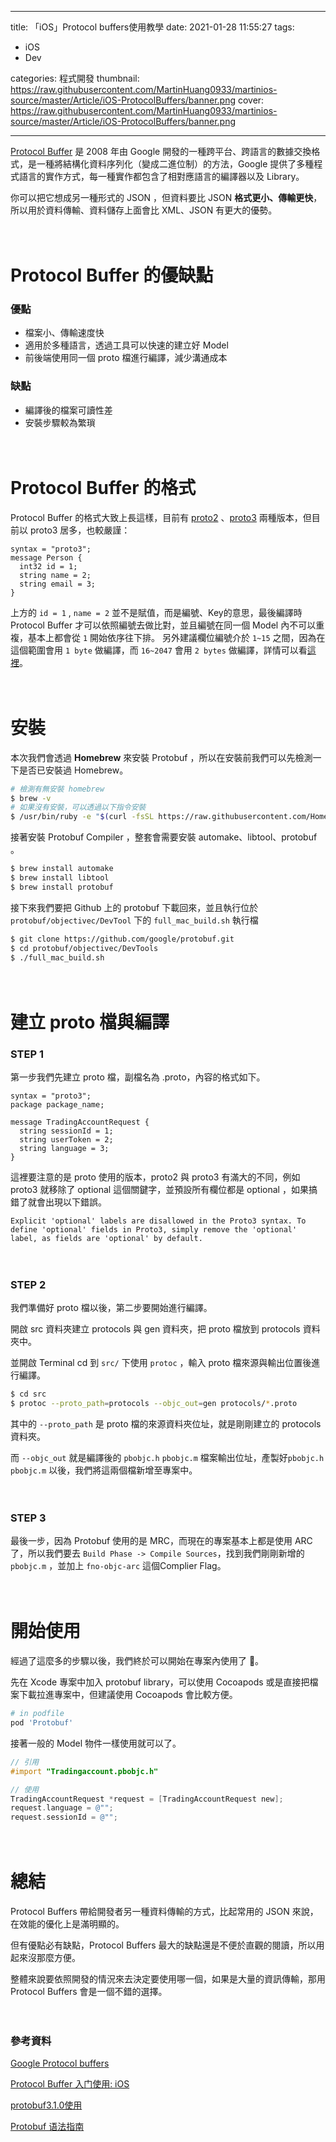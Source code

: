 
---

title: 「iOS」Protocol buffers使用教學
date: 2021-01-28 11:55:27
tags:

- iOS
- Dev

categories: 程式開發
thumbnail: https://raw.githubusercontent.com/MartinHuang0933/martinios-source/master/Article/iOS-ProtocolBuffers/banner.png
cover: https://raw.githubusercontent.com/MartinHuang0933/martinios-source/master/Article/iOS-ProtocolBuffers/banner.png

---

[Protocol Buffer](https://developers.google.com/protocol-buffers) 是 2008 年由 Google 開發的一種跨平台、跨語言的數據交換格式，是一種將結構化資料序列化（變成二進位制）的方法，Google 提供了多種程式語言的實作方式，每一種實作都包含了相對應語言的編譯器以及 Library。

你可以把它想成另一種形式的 JSON ，但資料要比 JSON **格式更小、傳輸更快**，所以用於資料傳輸、資料儲存上面會比 XML、JSON 有更大的優勢。

<!-- more -->

　

# Protocol Buffer 的優缺點

### 優點

- 檔案小、傳輸速度快
- 適用於多種語言，透過工具可以快速的建立好 Model
- 前後端使用同一個 proto 檔進行編譯，減少溝通成本

### 缺點

- 編譯後的檔案可讀性差
- 安裝步驟較為繁瑣

　

# Protocol Buffer 的格式

Protocol Buffer 的格式大致上長這樣，目前有 [proto2](https://developers.google.com/protocol-buffers/docs/reference/proto2-spec) 、[proto3](https://developers.google.com/protocol-buffers/docs/proto3) 兩種版本，但目前以 proto3 居多，也較嚴謹：

```
syntax = "proto3";
message Person {
  int32 id = 1;
  string name = 2;
  string email = 3;
}
```

上方的 `id = 1` ,  `name = 2` 並不是賦值，而是編號、Key的意思，最後編譯時 Protocol Buffer 才可以依照編號去做比對，並且編號在同一個 Model 內不可以重複，基本上都會從 `1` 開始依序往下排。
另外建議欄位編號介於 `1~15` 之間，因為在這個範圍會用 `1 byte` 做編譯，而 `16~2047` 會用 `2 bytes` 做編譯，詳情可以看[這裡](https://developers.google.com/protocol-buffers/docs/proto#simple)。

 

　

# 安裝

本次我們會透過 **Homebrew** 來安裝 Protobuf ，所以在安裝前我們可以先檢測一下是否已安裝過 Homebrew。

```bash
# 檢測有無安裝 homebrew
$ brew -v
# 如果沒有安裝，可以透過以下指令安裝
$ /usr/bin/ruby -e "$(curl -fsSL https://raw.githubusercontent.com/Homebrew/install/master/install)"
```

  

接著安裝 Protobuf Compiler ，整套會需要安裝 automake、libtool、protobuf 。

```bash
$ brew install automake 
$ brew install libtool 
$ brew install protobuf
```

  

接下來我們要把 Github 上的 protobuf 下載回來，並且執行位於 `protobuf/objectivec/DevTool` 下的  `full_mac_build.sh` 執行檔

```bash
$ git clone https://github.com/google/protobuf.git
$ cd protobuf/objectivec/DevTools
$ ./full_mac_build.sh
```

  

　

# 建立 proto 檔與編譯

### **STEP 1**

第一步我們先建立 proto 檔，副檔名為 .proto，內容的格式如下。

```
syntax = "proto3";
package package_name;

message TradingAccountRequest {
  string sessionId = 1;
  string userToken = 2;
  string language = 3;
}
```

這裡要注意的是 proto 使用的版本，proto2 與 proto3 有滿大的不同，例如 proto3 就移除了 optional 這個關鍵字，並預設所有欄位都是 optional ，如果搞錯了就會出現以下錯誤。

```
Explicit 'optional' labels are disallowed in the Proto3 syntax. To define 'optional' fields in Proto3, simply remove the 'optional' label, as fields are 'optional' by default.
```

  　

### **STEP 2**

我們準備好 proto 檔以後，第二步要開始進行編譯。

開啟 src 資料夾建立 protocols 與 gen 資料夾，把 proto 檔放到 protocols 資料夾中。

並開啟 Terminal cd 到 `src/` 下使用 `protoc` ，輸入 proto 檔來源與輸出位置後進行編譯。

```bash
$ cd src
$ protoc --proto_path=protocols --objc_out=gen protocols/*.proto
```

其中的 `--proto_path` 是 proto 檔的來源資料夾位址，就是剛剛建立的 protocols 資料夾。

而 `--objc_out` 就是編譯後的 `pbobjc.h` `pbobjc.m` 檔案輸出位址，產製好`pbobjc.h` `pbobjc.m` 以後，我們將這兩個檔新增至專案中。

  　

### **STEP 3**

最後一步，因為 Protobuf 使用的是 MRC，而現在的專案基本上都是使用 ARC 了，所以我們要去 `Build Phase -> Compile Sources`，找到我們剛剛新增的`pbobjc.m` ，並加上 `fno-objc-arc` 這個Complier Flag。

  　

# 開始使用

經過了這麼多的步驟以後，我們終於可以開始在專案內使用了 🎊。

先在 Xcode 專案中加入 protobuf library，可以使用 Cocoapods 或是直接把檔案下載拉進專案中，但建議使用 Cocoapods 會比較方便。

```bash
# in podfile
pod 'Protobuf'
```

  

接著一般的 Model 物件一樣使用就可以了。

```objectivec
// 引用
#import "Tradingaccount.pbobjc.h"

// 使用
TradingAccountRequest *request = [TradingAccountRequest new];
request.language = @"";
request.sessionId = @"";
```

  　

# 總結

Protocol Buffers 帶給開發者另一種資料傳輸的方式，比起常用的 JSON 來說，在效能的優化上是滿明顯的。

但有優點必有缺點，Protocol Buffers 最大的缺點還是不便於直觀的閱讀，所以用起來沒那麼方便。

整體來說要依照開發的情況來去決定要使用哪一個，如果是大量的資訊傳輸，那用 Protocol Buffers 會是一個不錯的選擇。

  　

### 參考資料

[Google Protocol buffers](https://developers.google.com/protocol-buffers)

[Protocol Buffer 入门使用: iOS](https://www.jianshu.com/p/b04e877898b9)

[protobuf3.1.0使用](https://www.jianshu.com/p/7aec4ef02473)

[Protobuf 语法指南](https://colobu.com/2015/01/07/Protobuf-language-guide/)
